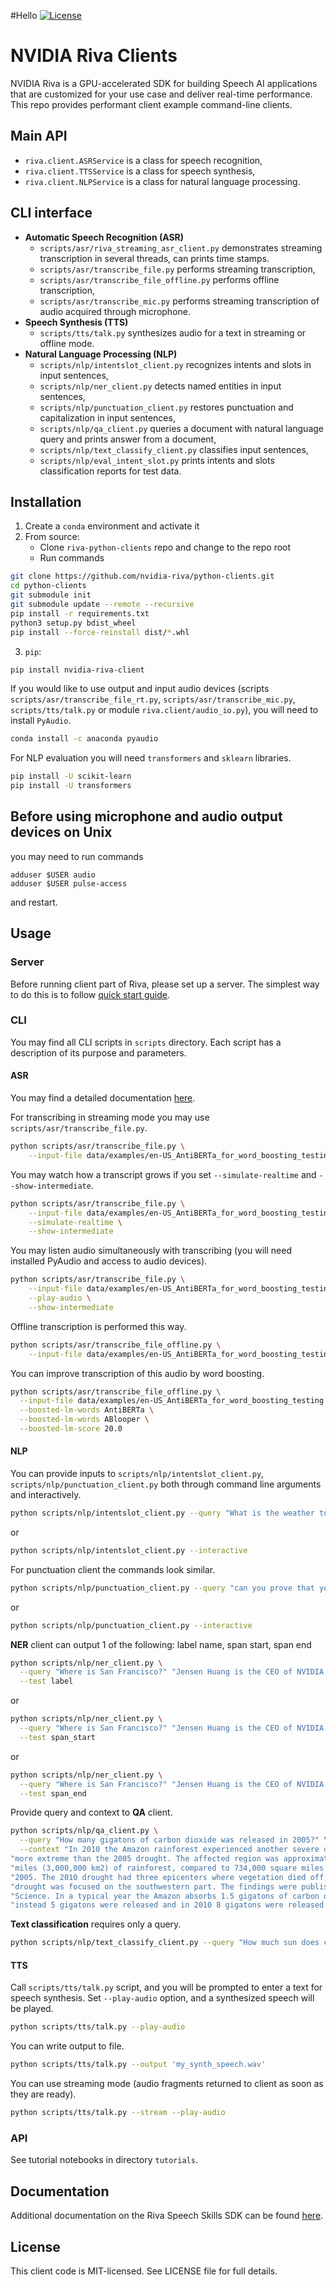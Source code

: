 #Hello
[![License](https://img.shields.io/badge/license-MIT-green)](https://opensource.org/licenses/MIT)
# NVIDIA Riva Clients

NVIDIA Riva is a GPU-accelerated SDK for building Speech AI applications that are customized for your use 
case and deliver real-time performance. This repo provides performant client example command-line clients.

## Main API

- `riva.client.ASRService` is a class for speech recognition,
- `riva.client.TTSService` is a class for speech synthesis,
- `riva.client.NLPService` is a class for natural language processing.

## CLI interface

- **Automatic Speech Recognition (ASR)**
    - `scripts/asr/riva_streaming_asr_client.py` demonstrates streaming transcription in several threads, can prints time stamps.
    - `scripts/asr/transcribe_file.py` performs streaming transcription,
    - `scripts/asr/transcribe_file_offline.py` performs offline transcription,
    - `scripts/asr/transcribe_mic.py` performs streaming transcription of audio acquired through microphone.
- **Speech Synthesis (TTS)**
    - `scripts/tts/talk.py` synthesizes audio for a text in streaming or offline mode.
- **Natural Language Processing (NLP)**
    - `scripts/nlp/intentslot_client.py` recognizes intents and slots in input sentences,
    - `scripts/nlp/ner_client.py` detects named entities in input sentences,
    - `scripts/nlp/punctuation_client.py` restores punctuation and capitalization in input sentences,
    - `scripts/nlp/qa_client.py` queries a document with natural language query and prints answer from a document,
    - `scripts/nlp/text_classify_client.py` classifies input sentences,
    - `scripts/nlp/eval_intent_slot.py` prints intents and slots classification reports for test data.
  
## Installation

1. Create a ``conda`` environment and activate it
2. From source: 
    - Clone ``riva-python-clients`` repo and change to the repo root
    - Run commands

```bash
git clone https://github.com/nvidia-riva/python-clients.git
cd python-clients
git submodule init
git submodule update --remote --recursive
pip install -r requirements.txt
python3 setup.py bdist_wheel
pip install --force-reinstall dist/*.whl
```
3. `pip`:
```bash
pip install nvidia-riva-client
```

If you would like to use output and input audio devices 
(scripts `scripts/asr/transcribe_file_rt.py`, `scripts/asr/transcribe_mic.py`, `scripts/tts/talk.py` or module 
`riva.client/audio_io.py`), you will need to install `PyAudio`.
```bash
conda install -c anaconda pyaudio
```

For NLP evaluation you will need `transformers` and `sklearn` libraries.
```bash
pip install -U scikit-learn
pip install -U transformers
```

## Before using microphone and audio output devices on Unix
you may need to run commands
```
adduser $USER audio
adduser $USER pulse-access
```
and restart.

## Usage

### Server

Before running client part of Riva, please set up a server. The simplest
way to do this is to follow
[quick start guide](https://docs.nvidia.com/deeplearning/riva/user-guide/docs/quick-start-guide.html#local-deployment-using-quick-start-scripts).

### CLI

You may find all CLI scripts in `scripts` directory. Each script has a description of
its purpose and parameters.

#### ASR

You may find a detailed documentation [here](https://docs.nvidia.com/deeplearning/riva/user-guide/docs/apis/development-cpp.html).

For transcribing in streaming mode you may use `scripts/asr/transcribe_file.py`.
```bash
python scripts/asr/transcribe_file.py \
    --input-file data/examples/en-US_AntiBERTa_for_word_boosting_testing.wav
```

You may watch how a transcript grows if you set `--simulate-realtime` and `--show-intermediate`.
```bash
python scripts/asr/transcribe_file.py \
    --input-file data/examples/en-US_AntiBERTa_for_word_boosting_testing.wav \
    --simulate-realtime \
    --show-intermediate
```

You may listen audio simultaneously with transcribing (you will need installed PyAudio and access to audio devices).
```bash
python scripts/asr/transcribe_file.py \
    --input-file data/examples/en-US_AntiBERTa_for_word_boosting_testing.wav \
    --play-audio \
    --show-intermediate
```

Offline transcription is performed this way.
```bash
python scripts/asr/transcribe_file_offline.py \
    --input-file data/examples/en-US_AntiBERTa_for_word_boosting_testing.wav
```

You can improve transcription of this audio by word boosting.
```bash
python scripts/asr/transcribe_file_offline.py \
  --input-file data/examples/en-US_AntiBERTa_for_word_boosting_testing.wav \
  --boosted-lm-words AntiBERTa \
  --boosted-lm-words ABlooper \
  --boosted-lm-score 20.0
```

#### NLP

You can provide inputs to `scripts/nlp/intentslot_client.py`, `scripts/nlp/punctuation_client.py`
both through command line arguments and interactively.
```bash
python scripts/nlp/intentslot_client.py --query "What is the weather tomorrow?"
```
or
```bash
python scripts/nlp/intentslot_client.py --interactive
```
For punctuation client the commands look similar.
```bash
python scripts/nlp/punctuation_client.py --query "can you prove that you are self aware"
```
or
```bash
python scripts/nlp/punctuation_client.py --interactive
```

**NER** client can output 1 of the following: label name, span start, span end
```bash
python scripts/nlp/ner_client.py \
  --query "Where is San Francisco?" "Jensen Huang is the CEO of NVIDIA Corporation." \
  --test label
```
or
```bash
python scripts/nlp/ner_client.py \
  --query "Where is San Francisco?" "Jensen Huang is the CEO of NVIDIA Corporation." \
  --test span_start
```
or
```bash
python scripts/nlp/ner_client.py \
  --query "Where is San Francisco?" "Jensen Huang is the CEO of NVIDIA Corporation." \
  --test span_end
```

Provide query and context to **QA** client.
```bash
python scripts/nlp/qa_client.py \
  --query "How many gigatons of carbon dioxide was released in 2005?" \
  --context "In 2010 the Amazon rainforest experienced another severe drought, in some ways "\
"more extreme than the 2005 drought. The affected region was approximate 1,160,000 square "\
"miles (3,000,000 km2) of rainforest, compared to 734,000 square miles (1,900,000 km2) in "\
"2005. The 2010 drought had three epicenters where vegetation died off, whereas in 2005 the "\
"drought was focused on the southwestern part. The findings were published in the journal "\
"Science. In a typical year the Amazon absorbs 1.5 gigatons of carbon dioxide; during 2005 "\
"instead 5 gigatons were released and in 2010 8 gigatons were released."
```

**Text classification** requires only a query.
```bash
python scripts/nlp/text_classify_client.py --query "How much sun does california get?"
```

#### TTS

Call ``scripts/tts/talk.py`` script, and you will be prompted to enter a text for speech
synthesis. Set `--play-audio` option, and a synthesized speech will be played.
```bash
python scripts/tts/talk.py --play-audio
```

You can write output to file.
```bash
python scripts/tts/talk.py --output 'my_synth_speech.wav'
```

You can use streaming mode (audio fragments returned to client as soon as they are ready).
```bash
python scripts/tts/talk.py --stream --play-audio
```

### API

See tutorial notebooks in directory `tutorials`.


## Documentation

Additional documentation on the Riva Speech Skills SDK can be found [here](https://docs.nvidia.com/deeplearning/riva/user-guide/docs/).


## License

This client code is MIT-licensed. See LICENSE file for full details.
